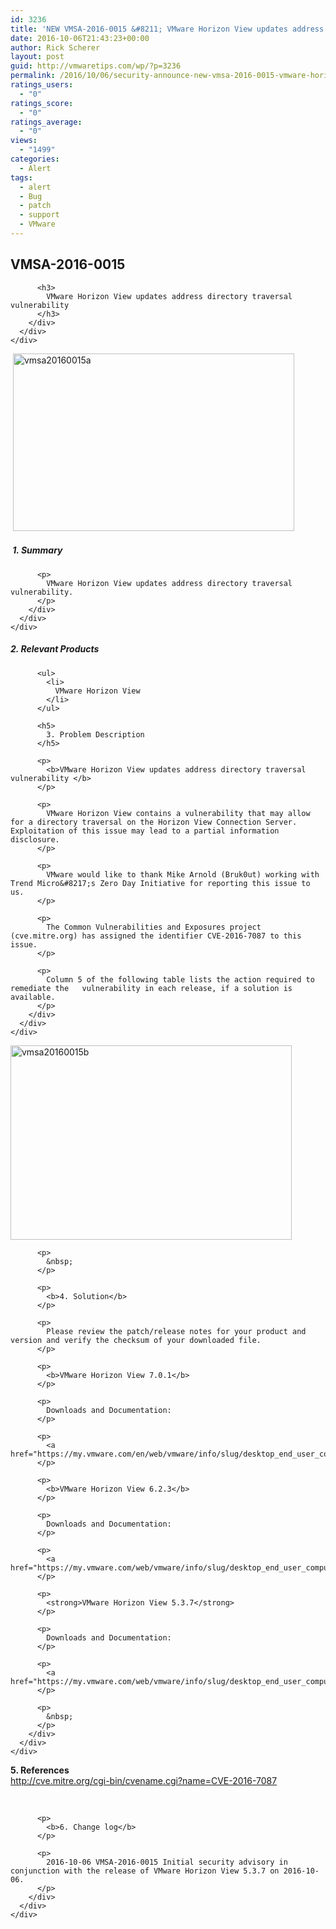 ```yaml
---
id: 3236
title: 'NEW VMSA-2016-0015 &#8211; VMware Horizon View updates address directory traversal vulnerability'
date: 2016-10-06T21:43:23+00:00
author: Rick Scherer
layout: post
guid: http://vmwaretips.com/wp/?p=3236
permalink: /2016/10/06/security-announce-new-vmsa-2016-0015-vmware-horizon-view-updates-address-directory-traversal-vulnerability/
ratings_users:
  - "0"
ratings_score:
  - "0"
ratings_average:
  - "0"
views:
  - "1499"
categories:
  - Alert
tags:
  - alert
  - Bug
  - patch
  - support
  - VMware
---
```

<div class="paragraphText parbase section">
  <div class="section-custom ">
    <div class="container-fluid">
      <div class="row">
        <div class="col-md-12">
          <h2>
            VMSA-2016-0015
          </h2>
          
          <h3>
            VMware Horizon View updates address directory traversal vulnerability
          </h3>
        </div>
      </div>
    </div>
  </div>
</div>

<div class="comparisonTable section">
  <div id="columncontainer1columncontainercomparisontable" class="rTable">
    <div class="rTableHeading">
       <a href="http://vmwaretips.com/wp/wp-content/uploads/2016/10/vmsa20160015a.jpg"><img class="alignnone wp-image-3251" src="http://vmwaretips.com/wp/wp-content/uploads/2016/10/vmsa20160015a.jpg" alt="vmsa20160015a" width="450" height="284" srcset="http://vmwaretips.com/wp/wp-content/uploads/2016/10/vmsa20160015a.jpg 562w, http://vmwaretips.com/wp/wp-content/uploads/2016/10/vmsa20160015a-300x190.jpg 300w" sizes="(max-width: 450px) 100vw, 450px" /></a>
    </div>
  </div>
  
  <div class="rTable">
  </div>
</div>

<!--more-->

<div class="paragraphText parbase section">
  <div class="section-custom ">
    <div class="container-fluid">
      <div class="row">
        <div class="col-md-12">
          <h5>
             1. Summary
          </h5>
          
          <p>
            VMware Horizon View updates address directory traversal vulnerability.
          </p>
        </div>
      </div>
    </div>
  </div>
</div>

<div class="paragraphText parbase section">
  <div class="section-custom ">
    <div class="container-fluid">
      <div class="row">
        <div class="col-md-12">
          <h5>
            2. Relevant Products
          </h5>
          
          <ul>
            <li>
              VMware Horizon View
            </li>
          </ul>
          
          <h5>
            3. Problem Description
          </h5>
          
          <p>
            <b>VMware Horizon View updates address directory traversal vulnerability </b>
          </p>
          
          <p>
            VMware Horizon View contains a vulnerability that may allow for a directory traversal on the Horizon View Connection Server. Exploitation of this issue may lead to a partial information disclosure.
          </p>
          
          <p>
            VMware would like to thank Mike Arnold (Bruk0ut) working with Trend Micro&#8217;s Zero Day Initiative for reporting this issue to us.
          </p>
          
          <p>
            The Common Vulnerabilities and Exposures project (cve.mitre.org) has assigned the identifier CVE-2016-7087 to this issue.
          </p>
          
          <p>
            Column 5 of the following table lists the action required to remediate the   vulnerability in each release, if a solution is available.
          </p>
        </div>
      </div>
    </div>
  </div>
</div>

<div class="comparisonTable section">
</div>

<div class="paragraphText parbase section">
  <div class="section-custom ">
    <div class="container-fluid">
      <div class="row">
        <div class="col-md-12">
          <p>
            <a href="http://vmwaretips.com/wp/wp-content/uploads/2016/10/vmsa20160015b.jpg"><img class="alignnone wp-image-3252" src="http://vmwaretips.com/wp/wp-content/uploads/2016/10/vmsa20160015b.jpg" alt="vmsa20160015b" width="450" height="311" srcset="http://vmwaretips.com/wp/wp-content/uploads/2016/10/vmsa20160015b.jpg 559w, http://vmwaretips.com/wp/wp-content/uploads/2016/10/vmsa20160015b-300x207.jpg 300w" sizes="(max-width: 450px) 100vw, 450px" /></a>
          </p>
          
          <p>
            &nbsp;
          </p>
          
          <p>
            <b>4. Solution</b>
          </p>
          
          <p>
            Please review the patch/release notes for your product and version and verify the checksum of your downloaded file.
          </p>
          
          <p>
            <b>VMware Horizon View 7.0.1</b>
          </p>
          
          <p>
            Downloads and Documentation:
          </p>
          
          <p>
            <a href="https://my.vmware.com/en/web/vmware/info/slug/desktop_end_user_computing/vmware_horizon/7_0">https://my.vmware.com/en/web/vmware/info/slug/desktop_end_user_computing/vmware_horizon/7_0</a>
          </p>
          
          <p>
            <b>VMware Horizon View 6.2.3</b>
          </p>
          
          <p>
            Downloads and Documentation:
          </p>
          
          <p>
            <a href="https://my.vmware.com/web/vmware/info/slug/desktop_end_user_computing/vmware_horizon/6_2">https://my.vmware.com/web/vmware/info/slug/desktop_end_user_computing/vmware_horizon/6_2</a>
          </p>
          
          <p>
            <strong>VMware Horizon View 5.3.7</strong>
          </p>
          
          <p>
            Downloads and Documentation:
          </p>
          
          <p>
            <a href="https://my.vmware.com/web/vmware/info/slug/desktop_end_user_computing/vmware_horizon_with_view/5_3">https://my.vmware.com/web/vmware/info/slug/desktop_end_user_computing/vmware_horizon_with_view/5_3</a>
          </p>
          
          <p>
            &nbsp;
          </p>
        </div>
      </div>
    </div>
  </div>
</div>

<div class="paragraphText parbase section">
  <div class="section-custom ">
    <div class="container-fluid">
      <div class="row">
        <div class="col-md-12">
          <p>
            <b>5. References<br /> </b><a href="http://cve.mitre.org/cgi-bin/cvename.cgi?name=CVE-2016-7087">http://cve.mitre.org/cgi-bin/cvename.cgi?name=CVE-2016-7087</a>
          </p>
        </div>
      </div>
    </div>
  </div>
</div>

<div class="paragraphText parbase section">
  <div class="section-custom ">
    <div class="container-fluid">
      <div class="row">
        <div class="col-md-12">
          <p>
            &nbsp;
          </p>
          
          <p>
            <b>6. Change log</b>
          </p>
          
          <p>
            2016-10-06 VMSA-2016-0015 Initial security advisory in conjunction with the release of VMware Horizon View 5.3.7 on 2016-10-06.
          </p>
        </div>
      </div>
    </div>
  </div>
</div>